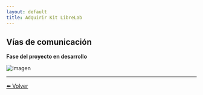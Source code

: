 ```yaml
---
layout: default
title: Adquirir Kit LibreLab
---
```


## Vías de comunicación

**Fase del proyecto en desarrollo**

![imagen](https://labunsl.github.io/assets/img/progreso.png)



---

[⬅️ Volver](./)
